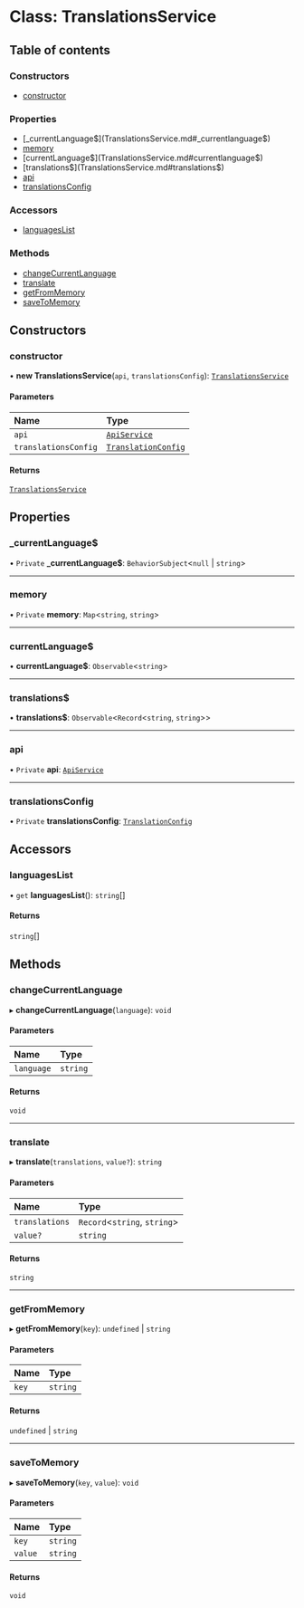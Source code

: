 # Class: TranslationsService

## Table of contents

### Constructors

- [constructor](TranslationsService.md#constructor)

### Properties

- [\_currentLanguage$](TranslationsService.md#_currentlanguage$)
- [memory](TranslationsService.md#memory)
- [currentLanguage$](TranslationsService.md#currentlanguage$)
- [translations$](TranslationsService.md#translations$)
- [api](TranslationsService.md#api)
- [translationsConfig](TranslationsService.md#translationsconfig)

### Accessors

- [languagesList](TranslationsService.md#languageslist)

### Methods

- [changeCurrentLanguage](TranslationsService.md#changecurrentlanguage)
- [translate](TranslationsService.md#translate)
- [getFromMemory](TranslationsService.md#getfrommemory)
- [saveToMemory](TranslationsService.md#savetomemory)

## Constructors

### constructor

• **new TranslationsService**(`api`, `translationsConfig`): [`TranslationsService`](TranslationsService.md)

#### Parameters

| Name | Type |
| :------ | :------ |
| `api` | [`ApiService`](ApiService.md) |
| `translationsConfig` | [`TranslationConfig`](../README.md#translationconfig) |

#### Returns

[`TranslationsService`](TranslationsService.md)

## Properties

### \_currentLanguage$

• `Private` **\_currentLanguage$**: `BehaviorSubject`<``null`` \| `string`\>

___

### memory

• `Private` **memory**: `Map`<`string`, `string`\>

___

### currentLanguage$

• **currentLanguage$**: `Observable`<`string`\>

___

### translations$

• **translations$**: `Observable`<`Record`<`string`, `string`\>\>

___

### api

• `Private` **api**: [`ApiService`](ApiService.md)

___

### translationsConfig

• `Private` **translationsConfig**: [`TranslationConfig`](../README.md#translationconfig)

## Accessors

### languagesList

• `get` **languagesList**(): `string`[]

#### Returns

`string`[]

## Methods

### changeCurrentLanguage

▸ **changeCurrentLanguage**(`language`): `void`

#### Parameters

| Name | Type |
| :------ | :------ |
| `language` | `string` |

#### Returns

`void`

___

### translate

▸ **translate**(`translations`, `value?`): `string`

#### Parameters

| Name | Type |
| :------ | :------ |
| `translations` | `Record`<`string`, `string`\> |
| `value?` | `string` |

#### Returns

`string`

___

### getFromMemory

▸ **getFromMemory**(`key`): `undefined` \| `string`

#### Parameters

| Name | Type |
| :------ | :------ |
| `key` | `string` |

#### Returns

`undefined` \| `string`

___

### saveToMemory

▸ **saveToMemory**(`key`, `value`): `void`

#### Parameters

| Name | Type |
| :------ | :------ |
| `key` | `string` |
| `value` | `string` |

#### Returns

`void`
